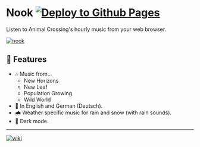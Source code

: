 # Nook [![Deploy to Github Pages](https://github.com/BetaPictoris/nook/actions/workflows/deploy.yml/badge.svg)](https://github.com/BetaPictoris/nook/actions/workflows/deploy.yml)

Listen to Animal Crossing's hourly music from your web browser.

[![nook](https://cdn.ozx.me/betapictoris/nook.svg)](https://github.com/BetaPictoris/nook)

## 🚀 Features
 - 🎶 Music from...
    - New Horizons
    - New Leaf
    - Population Growing
    - Wild World
 - 💬 In English and German (Deutsch).
 - 🌧️ Weather specific music for rain and snow (with rain sounds). 
 - 🌙 Dark mode.

---

[![wiki](https://cdn.ozx.me/betapictoris/header.svg)](https://github.com/BetaPictoris)

